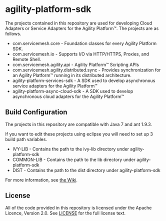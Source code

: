 # agility-platform-sdk
The projects contained in this repository are used for developing Cloud Adapters or Service Adapters for the Agility Platform&trade;. The projects are as follows.
* com.servicemesh.core - Foundation classes for every Agility Platform SDK.
* com.servicemesh.io - Supports I/O via HTTP/HTTPS, Proxies, and Remote Shell.
* com.servicemesh.agility.api - Agility Platform&trade; Scripting APIs
* com.servicemesh.agility.distributed.sync - Provides synchronization for an Agility Platform&trade; running in its distributed architecture.
* agility-platform-services-sdk - A SDK used to develop asynchronous service adapters for the Agility Platform&trade;
* agility-platform-async-cloud-sdk - A SDK used to develop asynchronous cloud adapters for the Agility Platform&trade;

## Build Configuration

The projects in this repository are compatible with Java 7 and ant 1.9.3.

If you want to edit these projects using eclipse you will need to set up 3 build path variables.
* IVY-LIB - Contains the path to the ivy-lib directory under agility-platform-sdk
* COMMON-LIB - Contains the path to the lib directory under agility-platform-sdk
* DIST - Contains the path to the dist directory under agility-platform-sdk

For more information, see [the Wiki](https://github.com/csc/agility-platform-sdk/wiki).

## License
All of the code provided in this repository is licensed under the Apache Licence, Version 2.0. See [LICENSE](https://github.com/csc/agility-platform-sdk/blob/master/LICENSE) for the full license text.